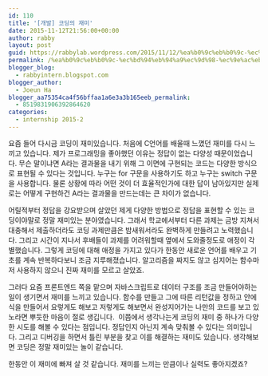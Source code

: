 ```yaml
---
id: 110
title: '[개발] 코딩의 재미'
date: 2015-11-12T21:56:00+00:00
author: rabby
layout: post
guid: https://rabbylab.wordpress.com/2015/11/12/%ea%b0%9c%eb%b0%9c-%ec%bd%94%eb%94%a9%ec%9d%98-%ec%9e%ac%eb%af%b8
permalink: /%ea%b0%9c%eb%b0%9c-%ec%bd%94%eb%94%a9%ec%9d%98-%ec%9e%ac%eb%af%b8/
blogger_blog:
  - rabbyintern.blogspot.com
blogger_author:
  - Joeun Ha
blogger_aa75354ca4f56bffaa1a6e3a3b165eeb_permalink:
  - 8519831906392864620
categories:
  - internship 2015-2
---
```

요즘 들어 다시금 코딩이 재미있습니다. 처음에 C언어를 배울때 느꼈던 재미를 다시 느끼고 있습니다. 제가 프로그래밍을 좋아했던 이유는 정답이 없는 다양성 때문이었습니다. 무슨 말이냐면 A라는 결과물을 내기 위해 그 이면에 구현되는 코드는 다양한 방식으로 표현될 수 있다는 것입니다. 누구는 for 구문을 사용하기도 하고 누구는 switch 구문을 사용합니다. 물론 상황에 따라 어떤 것이 더 효율적인가에 대한 답이 남아있지만 실제로는 어떻게 구현하건 A라는 결과물을 만드는데는 큰 차이가 없습니다.

어릴적부터 정답을 강요받으며 살았던 제게 다양한 방법으로 정답을 표현할 수 있는 코딩이야말로 정말 재미있는 분야였습니다. 그래서 학교에서부터 다른 과제는 금방 지쳐서 대충해서 제출하더라도 코딩 과제만큼은 밤새워서라도 완벽하게 만들려고 노력했습니다. 그리고 시간이 지나서 후배들이 과제를 어려워할때 옆에서 도와줄정도로 애정이 각별했습니다. 그렇게 코딩에 대해 애정을 가지고 있다가 한동안 새로운 언어를 배우고 기초를 계속 반복하다보니 조금 지루해졌습니다. 알고리즘을 짜지도 않고 심지어는 함수마저 사용하지 않으니 진짜 재미를 모르고 살았죠.

그러다 요즘 프론트엔드 쪽을 맡으며 자바스크립트로 데이터 구조를 조금 만들어야하는 일이 생기면서 재미를 느끼고 있습니다. 함수를 만들고 그에 따른 리턴값을 정하고 안에 식을 만들어서 요렇게도 해보고 저렇게도 해보면서 완성지어가는 나만의 코드를 보고 있노라면 뿌듯한 마음이 절로 생깁니다.  이쯤에서 생각나는게 코딩의 재미 중 하나가 다양한 시도를 해볼 수 있다는 점입니다. 정답인지 아닌지 계속 맞춰볼 수 있다는 의미입니다. 그리고 디버깅을 하면서 틀린 부분을 찾고 이를 해결하는 재미도 있습니다. 생각해보면 코딩은 정말 재미있는 놀이 같습니다.

한동안 이 재미에 빠져 살 것 같습니다. 재미를 느끼는 만큼이나 실력도 좋아지겠죠?